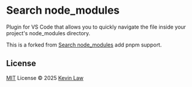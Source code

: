 # Search node_modules

Plugin for VS Code that allows you to quickly navigate the file inside your project's node_modules directory.

This is a forked from [Search node_modules](https://github.com/jasonnutter/vscode-search-node-modules) add pnpm support.

## License

[MIT](./LICENSE) License © 2025 [Kevin Law](https://github.com/AdoKevin)
